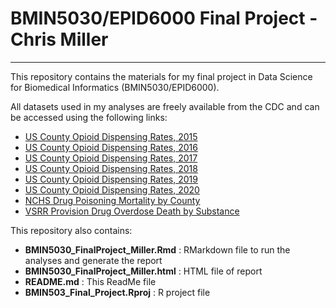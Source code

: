 # BMIN5030/EPID6000 Final Project - Chris Miller

***

This repository contains the materials for my final project in Data Science for Biomedical Informatics (BMIN5030/EPID6000). 

All datasets used in my analyses are freely available from the CDC and can be accessed using the following links:

* [US County Opioid Dispensing Rates, 2015](https://www.cdc.gov/drugoverdose/rxrate-maps/county2015.html)
* [US County Opioid Dispensing Rates, 2016](https://www.cdc.gov/drugoverdose/rxrate-maps/county2016.html)
* [US County Opioid Dispensing Rates, 2017](https://www.cdc.gov/drugoverdose/rxrate-maps/county2017.html)
* [US County Opioid Dispensing Rates, 2018](https://www.cdc.gov/drugoverdose/rxrate-maps/county2018.html)
* [US County Opioid Dispensing Rates, 2019](https://www.cdc.gov/drugoverdose/rxrate-maps/county2019.html)
* [US County Opioid Dispensing Rates, 2020](https://www.cdc.gov/drugoverdose/rxrate-maps/county2020.html)
* [NCHS Drug Poisoning Mortality by County](https://www.cdc.gov/nchs/data-visualization/drug-poisoning-mortality/index.htm)
* [VSRR Provision Drug Overdose Death by Substance](https://data.cdc.gov/NCHS/VSRR-Provisional-Drug-Overdose-Death-Counts/xkb8-kh2a/)

This repository also contains:

* **BMIN5030_FinalProject_Miller.Rmd** : RMarkdown file to run the analyses and generate the report
* **BMIN5030_FinalProject_Miller.html** : HTML file of report
* **README.md** : This ReadMe file
* **BMIN503_Final_Project.Rproj** : R project file
